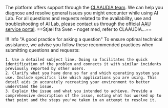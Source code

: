 The platform offers support through the [CLAAUDIA team](https://www.researcher.aau.dk/contact/claaudia). We can help you diagnose and resolve general issues you might encounter while using AI Lab. For all questions and requests related to the availability, use and troubleshooting of AI Lab, please contact us through the official [AAU service portal](https://www.serviceportal.aau.dk/). ==Stjæl fra Sven - noget med, refer to CLAAUDIA...==

!!! info "A good practice for asking a question"
    To ensure optimal technical assistance, we advise you follow these recommended practices when submitting questions and requests:

    1. Use a detailed subject line. Doing so facilitates the quick identification of the problem and connects it with similar incidents previously reported by other users.
    2. Clarify what you have done so far and which operating system you use. Include specifics like which applications you are using. This detail aids in accurately recreating your environment to better understand the issue.
    3. Explain the issue and what you intended to achieve. Provide a comprehensive description of the issue, noting what has worked up to that point and the steps you've taken in an attempt to resolve it.